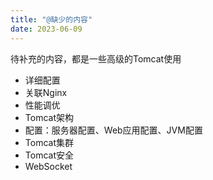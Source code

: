 ```yaml
---
title: "@缺少的内容"
date: 2023-06-09
---
```

待补充的内容，都是一些高级的Tomcat使用
- 详细配置
- 关联Nginx
- 性能调优
- Tomcat架构
- 配置：服务器配置、Web应用配置、JVM配置
- Tomcat集群
- Tomcat安全
- WebSocket





